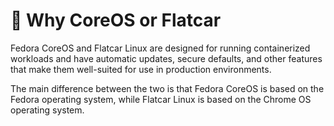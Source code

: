 # 📙 Why CoreOS or Flatcar

Fedora CoreOS and Flatcar Linux are designed for running containerized workloads and have automatic updates, secure defaults, 
and other features that make them well-suited for use in production environments. 

The main difference between the two is that Fedora CoreOS is based on the Fedora operating system, while Flatcar Linux is based on the Chrome OS operating system.